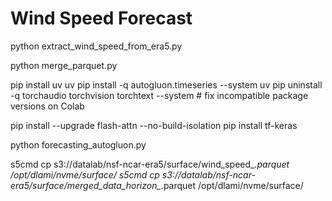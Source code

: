 # Wind Speed Forecast

python extract_wind_speed_from_era5.py

python merge_parquet.py

pip install uv
uv pip install -q autogluon.timeseries --system
uv pip uninstall -q torchaudio torchvision torchtext --system # fix incompatible package versions on Colab

pip install --upgrade flash-attn --no-build-isolation
pip install tf-keras

python forecasting_autogluon.py

s5cmd cp s3://datalab/nsf-ncar-era5/surface/wind_speed_*.parquet /opt/dlami/nvme/surface/
s5cmd cp s3://datalab/nsf-ncar-era5/surface/merged_data_horizon_*.parquet /opt/dlami/nvme/surface/
